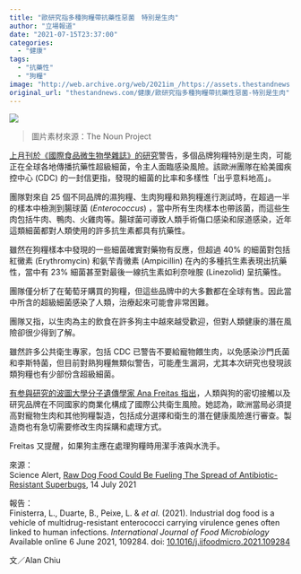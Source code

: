 ```yaml
---
title: "歐研究指多種狗糧帶抗藥性惡菌　特別是生肉"
author: "立場報道"
date: "2021-07-15T23:37:00"
categories:
  - "健康"
tags:
  - "抗藥性"
  - "狗糧"
image: "http://web.archive.org/web/2021im_/https://assets.thestandnews.com/media/photos/38-42_copy.png"
original_url: "thestandnews.com/健康/歐研究指多種狗糧帶抗藥性惡菌-特別是生肉"
---
```

![](http://web.archive.org/web/2021im_/https://assets.thestandnews.com/media/photos/38-42_copy.png)
> 圖片素材來源：The Noun Project

[上月刊於《國際食品微生物學雜誌》的研究](http://web.archive.org/web/20211229132507/https://linkinghub.elsevier.com/retrieve/pii/S0168160521002439)警告，多個品牌狗糧特別是生肉，可能正在全球各地傳播抗藥性超級細菌，令主人面臨感染風險。該歐洲團隊在給美國疾控中心 (CDC) 的一封信更指，發現的細菌的比率和多樣性「出乎意料地高」。

團隊對來自 25 個不同品牌的濕狗糧、生肉狗糧和熟狗糧進行測試時，在超過一半的樣本中檢測到腸球菌 (_Enterococcus_) ，當中所有生肉樣本也帶該菌，而這些生肉包括牛肉、鴨肉、火雞肉等。腸球菌可導致人類手術傷口感染和尿道感染，近年這類細菌都對人類使用的許多抗生素都具有抗藥性。

雖然在狗糧樣本中發現的一些細菌確實對藥物有反應，但超過 40% 的細菌對包括紅黴素 (Erythromycin) 和氨芐青黴素 (Ampicillin) 在內的多種抗生素表現出抗藥性，當中有 23% 細菌甚至對最後一線抗生素如利奈唑胺 (Linezolid) 呈抗藥性。

團隊僅分析了在葡萄牙購買的狗糧，但這些品牌中的大多數都在全球有售。因此當中所含的超級細菌感染了人類，治療起來可能會非常困難。

團隊又指，以生肉為主的飲食在許多狗主中越來越受歡迎，但對人類健康的潛在風險卻很少得到了解。

雖然許多公共衛生專家，包括 CDC 已警告不要給寵物餵生肉，以免感染沙門氏菌和李斯特菌，但目前對熟狗糧無類似警告，可能產生漏洞，尤其本次研究也發現該類狗糧也有少部份含超級細菌。

[有参與研究的波圖大學分子遺傳學家 Ana Freitas 指出](http://web.archive.org/web/20211229132507/https://www.eurekalert.org/pub_releases/2021-07/esoc-dfs070821.php)，人類與狗的密切接觸以及研究品牌在不同國家的商業化構成了國際公共衛生風險。她認為，歐洲當局必須提高對寵物生肉和其他狗糧製造，包括成分選擇和衛生的潛在健康風險進行審查。製造商也有急切需要修改生肉採購和處理方式。

Freitas 又提醒，如果狗主應在處理狗糧時用潔手液與水洗手。

來源：  
Science Alert, [Raw Dog Food Could Be Fueling The Spread of Antibiotic-Resistant Superbugs](http://web.archive.org/web/20211229132507/https://www.sciencealert.com/raw-dog-food-could-be-fuelling-the-spread-of-antibiotic-resistant-superbugs), 14 July 2021

報告：  
Finisterra, L., Duarte, B., Peixe, L. & _et al._ (2021). Industrial dog food is a vehicle of multidrug-resistant enterococci carrying virulence genes often linked to human infections. _International Journal of Food Microbiology_ Available online 6 June 2021, 109284. doi: [10.1016/j.ijfoodmicro.2021.109284](http://web.archive.org/web/20211229132507/https://doi.org/10.1016/j.ijfoodmicro.2021.109284)

文／Alan Chiu
